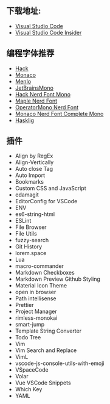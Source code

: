 ## 下载地址:

- [Visual Studio Code](https://code.visualstudio.com/)
- [Visual Studio Code Insider](https://code.visualstudio.com/insiders/)

## 编程字体推荐

- [Hack](https://github.com/source-foundry/Hack)
- [Monaco](https://github.com/todylu/monaco.ttf)
- [Menlo](https://github.com/ueaner/fonts)
- [JetBrainsMono](https://github.com/JetBrains/JetBrainsMono)
- [Hack Nerd Font Mono](https://github.com/ryanoasis/nerd-fonts/tree/master/patched-fonts/Hack)
- [Maple Nerd Font](https://gitee.com/subframe7536/Maple/releases/tag/v5.5)
- [OperatorMono Nerd Font](https://github.com/40huo/Patched-Fonts)
- [Monaco Nerd Font Complete Mono](https://github.com/Karmenzind/monaco-nerd-fonts)
- [Hasklig](https://github.com/ryanoasis/nerd-fonts/tree/master/patched-fonts/Hasklig)

## 插件

- Align by RegEx
- Align-Vertically
- Auto close Tag
- Auto Import
- Bookmarks
- Custom CSS and JavaScript
- edamagit
- EditorConfig for VSCode
- ENV
- es6-string-html
- ESLint
- File Browser
- File Utils
- fuzzy-search
- Git History
- lorem.space
- Lua
- macro-commander
- Markdown Checkboxes
- Markdown Preview Github Styling
- Material Icon Theme
- open in browser
- Path intellisense
- Prettier
- Project Manager
- rimless-monokai
- smart-jump
- Template String Converter
- Todo Tree
- Vim
- Vim Search and Replace
- VimL
- vscode-js-console-utils-with-emoji
- VSpaceCode
- Volar
- Vue VSCode Snippets
- Which Key
- YAML
